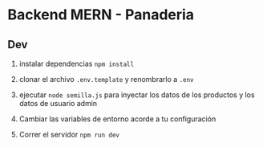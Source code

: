 # Backend MERN - Panaderia

## Dev

1. instalar dependencias `npm install`

2. clonar el archivo `.env.template` y renombrarlo a `.env`

3. ejecutar `node semilla.js` para inyectar los datos de los productos y   los datos de usuario admin

4. Cambiar las variables de entorno acorde a tu configuración

5. Correr el servidor `npm run dev`
